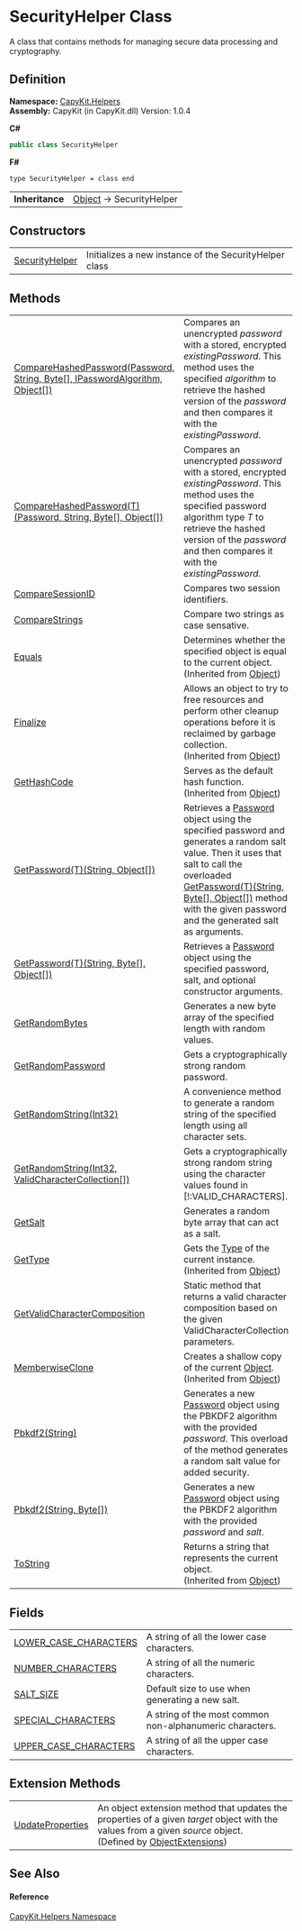 # SecurityHelper Class


A class that contains methods for managing secure data processing and cryptography.



## Definition
**Namespace:** <a href="N_CapyKit_Helpers.md">CapyKit.Helpers</a>  
**Assembly:** CapyKit (in CapyKit.dll) Version: 1.0.4

**C#**
``` C#
public class SecurityHelper
```
**F#**
``` F#
type SecurityHelper = class end
```

<table><tr><td><strong>Inheritance</strong></td><td><a href="https://learn.microsoft.com/dotnet/api/system.object" target="_blank" rel="noopener noreferrer">Object</a>  →  SecurityHelper</td></tr>
</table>



## Constructors
<table>
<tr>
<td><a href="M_CapyKit_Helpers_SecurityHelper__ctor.md">SecurityHelper</a></td>
<td>Initializes a new instance of the SecurityHelper class</td></tr>
</table>

## Methods
<table>
<tr>
<td><a href="M_CapyKit_Helpers_SecurityHelper_CompareHashedPassword.md">CompareHashedPassword(Password, String, Byte[], IPasswordAlgorithm, Object[])</a></td>
<td>Compares an unencrypted <em>password</em> with a stored, encrypted <em>existingPassword</em>. This method uses the specified <em>algorithm</em> to retrieve the hashed version of the <em>password</em> and then compares it with the <em>existingPassword</em>.</td></tr>
<tr>
<td><a href="M_CapyKit_Helpers_SecurityHelper_CompareHashedPassword__1.md">CompareHashedPassword(T)(Password, String, Byte[], Object[])</a></td>
<td>Compares an unencrypted <em>password</em> with a stored, encrypted <em>existingPassword</em>. This method uses the specified password algorithm type <em>T</em> to retrieve the hashed version of the <em>password</em> and then compares it with the <em>existingPassword</em>.</td></tr>
<tr>
<td><a href="M_CapyKit_Helpers_SecurityHelper_CompareSessionID.md">CompareSessionID</a></td>
<td>Compares two session identifiers.</td></tr>
<tr>
<td><a href="M_CapyKit_Helpers_SecurityHelper_CompareStrings.md">CompareStrings</a></td>
<td>Compare two strings as case sensative.</td></tr>
<tr>
<td><a href="https://learn.microsoft.com/dotnet/api/system.object.equals#system-object-equals(system-object)" target="_blank" rel="noopener noreferrer">Equals</a></td>
<td>Determines whether the specified object is equal to the current object.<br />(Inherited from <a href="https://learn.microsoft.com/dotnet/api/system.object" target="_blank" rel="noopener noreferrer">Object</a>)</td></tr>
<tr>
<td><a href="https://learn.microsoft.com/dotnet/api/system.object.finalize" target="_blank" rel="noopener noreferrer">Finalize</a></td>
<td>Allows an object to try to free resources and perform other cleanup operations before it is reclaimed by garbage collection.<br />(Inherited from <a href="https://learn.microsoft.com/dotnet/api/system.object" target="_blank" rel="noopener noreferrer">Object</a>)</td></tr>
<tr>
<td><a href="https://learn.microsoft.com/dotnet/api/system.object.gethashcode" target="_blank" rel="noopener noreferrer">GetHashCode</a></td>
<td>Serves as the default hash function.<br />(Inherited from <a href="https://learn.microsoft.com/dotnet/api/system.object" target="_blank" rel="noopener noreferrer">Object</a>)</td></tr>
<tr>
<td><a href="M_CapyKit_Helpers_SecurityHelper_GetPassword__1_1.md">GetPassword(T)(String, Object[])</a></td>
<td>Retrieves a <a href="T_CapyKit_Password.md">Password</a> object using the specified password and generates a random salt value. Then it uses that salt to call the overloaded <a href="M_CapyKit_Helpers_SecurityHelper_GetPassword__1.md">GetPassword(T)(String, Byte[], Object[])</a> method with the given password and the generated salt as arguments.</td></tr>
<tr>
<td><a href="M_CapyKit_Helpers_SecurityHelper_GetPassword__1.md">GetPassword(T)(String, Byte[], Object[])</a></td>
<td>Retrieves a <a href="T_CapyKit_Password.md">Password</a> object using the specified password, salt, and optional constructor arguments.</td></tr>
<tr>
<td><a href="M_CapyKit_Helpers_SecurityHelper_GetRandomBytes.md">GetRandomBytes</a></td>
<td>Generates a new byte array of the specified length with random values.</td></tr>
<tr>
<td><a href="M_CapyKit_Helpers_SecurityHelper_GetRandomPassword.md">GetRandomPassword</a></td>
<td>Gets a cryptographically strong random password.</td></tr>
<tr>
<td><a href="M_CapyKit_Helpers_SecurityHelper_GetRandomString.md">GetRandomString(Int32)</a></td>
<td>A convenience method to generate a random string of the specified length using all character sets.</td></tr>
<tr>
<td><a href="M_CapyKit_Helpers_SecurityHelper_GetRandomString_1.md">GetRandomString(Int32, ValidCharacterCollection[])</a></td>
<td>Gets a cryptographically strong random string using the character values found in [!:VALID_CHARACTERS].</td></tr>
<tr>
<td><a href="M_CapyKit_Helpers_SecurityHelper_GetSalt.md">GetSalt</a></td>
<td>Generates a random byte array that can act as a salt.</td></tr>
<tr>
<td><a href="https://learn.microsoft.com/dotnet/api/system.object.gettype" target="_blank" rel="noopener noreferrer">GetType</a></td>
<td>Gets the <a href="https://learn.microsoft.com/dotnet/api/system.type" target="_blank" rel="noopener noreferrer">Type</a> of the current instance.<br />(Inherited from <a href="https://learn.microsoft.com/dotnet/api/system.object" target="_blank" rel="noopener noreferrer">Object</a>)</td></tr>
<tr>
<td><a href="M_CapyKit_Helpers_SecurityHelper_GetValidCharacterComposition.md">GetValidCharacterComposition</a></td>
<td>Static method that returns a valid character composition based on the given ValidCharacterCollection parameters.</td></tr>
<tr>
<td><a href="https://learn.microsoft.com/dotnet/api/system.object.memberwiseclone" target="_blank" rel="noopener noreferrer">MemberwiseClone</a></td>
<td>Creates a shallow copy of the current <a href="https://learn.microsoft.com/dotnet/api/system.object" target="_blank" rel="noopener noreferrer">Object</a>.<br />(Inherited from <a href="https://learn.microsoft.com/dotnet/api/system.object" target="_blank" rel="noopener noreferrer">Object</a>)</td></tr>
<tr>
<td><a href="M_CapyKit_Helpers_SecurityHelper_Pbkdf2.md">Pbkdf2(String)</a></td>
<td>Generates a new <a href="T_CapyKit_Password.md">Password</a> object using the PBKDF2 algorithm with the provided <em>password</em>. This overload of the method generates a random salt value for added security.</td></tr>
<tr>
<td><a href="M_CapyKit_Helpers_SecurityHelper_Pbkdf2_1.md">Pbkdf2(String, Byte[])</a></td>
<td>Generates a new <a href="T_CapyKit_Password.md">Password</a> object using the PBKDF2 algorithm with the provided <em>password</em> and <em>salt</em>.</td></tr>
<tr>
<td><a href="https://learn.microsoft.com/dotnet/api/system.object.tostring" target="_blank" rel="noopener noreferrer">ToString</a></td>
<td>Returns a string that represents the current object.<br />(Inherited from <a href="https://learn.microsoft.com/dotnet/api/system.object" target="_blank" rel="noopener noreferrer">Object</a>)</td></tr>
</table>

## Fields
<table>
<tr>
<td><a href="F_CapyKit_Helpers_SecurityHelper_LOWER_CASE_CHARACTERS.md">LOWER_CASE_CHARACTERS</a></td>
<td>A string of all the lower case characters.</td></tr>
<tr>
<td><a href="F_CapyKit_Helpers_SecurityHelper_NUMBER_CHARACTERS.md">NUMBER_CHARACTERS</a></td>
<td>A string of all the numeric characters.</td></tr>
<tr>
<td><a href="F_CapyKit_Helpers_SecurityHelper_SALT_SIZE.md">SALT_SIZE</a></td>
<td>Default size to use when generating a new salt.</td></tr>
<tr>
<td><a href="F_CapyKit_Helpers_SecurityHelper_SPECIAL_CHARACTERS.md">SPECIAL_CHARACTERS</a></td>
<td>A string of the most common non-alphanumeric characters.</td></tr>
<tr>
<td><a href="F_CapyKit_Helpers_SecurityHelper_UPPER_CASE_CHARACTERS.md">UPPER_CASE_CHARACTERS</a></td>
<td>A string of all the upper case characters.</td></tr>
</table>

## Extension Methods
<table>
<tr>
<td><a href="M_CapyKit_Extensions_ObjectExtensions_UpdateProperties.md">UpdateProperties</a></td>
<td>An object extension method that updates the properties of a given <em>target</em> object with the values from a given <em>source</em> object.<br />(Defined by <a href="T_CapyKit_Extensions_ObjectExtensions.md">ObjectExtensions</a>)</td></tr>
</table>

## See Also


#### Reference
<a href="N_CapyKit_Helpers.md">CapyKit.Helpers Namespace</a>  

